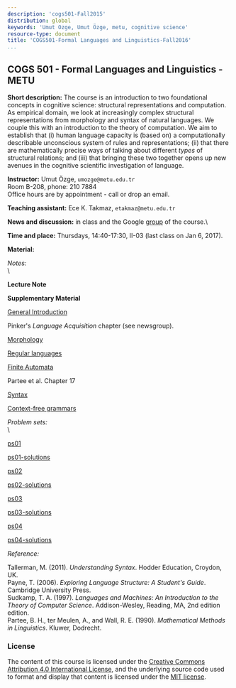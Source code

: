 ```yaml
---
description: 'cogs501-Fall2015'
distribution: global
keywords: 'Umut Ozge, Umut Özge, metu, cognitive science'
resource-type: document
title: 'COGS501-Formal Languages and Linguistics-Fall2016'
...
```


COGS 501 - Formal Languages and Linguistics - METU 
-------------------------------------------------------

**Short description:** The course is an introduction to two foundational
concepts in cognitive science: structural representations and
computation. As empirical domain, we look at increasingly complex
structural representations from morphology and syntax of natural
languages. We couple this with an introduction to the theory of
computation. We aim to establish that (i) human language capacity is
(based on) a computationally describable unconscious system of rules and
representations; (ii) that there are mathematically precise ways of
talking about different *types* of structural relations; and (iii) that
bringing these two together opens up new avenues in the cognitive
scientific investigation of language.

**Instructor:** Umut Özge, `umozge@metu.edu.tr`\
 Room B-208, phone: 210 7884\
 Office hours are by appointment - call or drop an email.

**Teaching assistant:** Ece K. Takmaz, `etakmaz@metu.edu.tr`

**News and discussion:** in class and the Google
[group](https://groups.google.com/forum/#!forum/metu-cogs-501-linguistics-and-formal-languages)
of the course.\

**Time and place:** Thursdays, 14:40-17:30, II-03 (last class on Jan 6,
2017).

**Material:**

*Notes:*\
\

**Lecture Note**

**Supplementary Material**

[General
Introduction](https://www.dropbox.com/s/wang171uxx5oq86/cogs501-general-introduction-2016-Fall.pdf?dl=0)

Pinker's *Language Acquisition* chapter (see newsgroup).

[Morphology](https://www.dropbox.com/s/1pelcax0veyprsk/cogs501-morphology-2016-Fall.pdf?dl=0)

[Regular
languages](https://www.dropbox.com/s/4euio737uj59w1g/cogs501-regular-languages-2016-Fall.pdf?dl=0)

[Finite
Automata](https://www.dropbox.com/s/w5p4z97x415iwso/cogs501-finite-automata-2016-Fall.pdf?dl=0)

Partee et al. Chapter 17

[Syntax](https://www.dropbox.com/s/iedy5vaypd4ttwx/cogs501-syntax-2016-Fall.pdf?dl=0)

[Context-free
grammars](https://www.dropbox.com/s/nywbs0tb7gs3azn/cogs501-cfg-2016-Fall.pdf?dl=0)

*Problem sets:*\
\

[ps01](https://www.dropbox.com/s/el065f4s1m1gqr2/cogs501-ps01-2016-Fall.pdf?dl=0)

[ps01-solutions](https://www.dropbox.com/s/jz15zfaynl5neys/cogs501-ps01-2016-Fall-solutions.pdf?dl=0)

[ps02](https://www.dropbox.com/s/uiu8dy1rkenvo1v/cogs501-ps02-2016-Fall.pdf?dl=0)

[ps02-solutions](https://www.dropbox.com/s/6g4f32v53mt9vv1/cogs501-ps02-2016-Fall-sol.pdf?dl=0)

[ps03](https://www.dropbox.com/s/52fq9df2iqs27qi/cogs501-ps03-2016-Fall.pdf?dl=0)

[ps03-solutions](https://www.dropbox.com/s/xf5lsho92j6nc37/cogs501-ps03-2016-Fall-sol.pdf?dl=0)

[ps04](https://www.dropbox.com/s/e4489teoncirmwx/cogs501-ps04-2016-Fall.pdf?dl=0)

[ps04-solutions](https://www.dropbox.com/s/pa3wv9273uq8l70/cogs501-ps04-2016-Fall-sol.pdf?dl=0)


*Reference:*

Tallerman, M. (2011). *Understanding Syntax*. Hodder Education, Croydon,
UK.\
 Payne, T. (2006). *Exploring Language Structure: A Student's Guide*.
Cambridge University Press.\
 Sudkamp, T. A. (1997). *Languages and Machines: An Introduction to the
Theory of Computer Science*. Addison-Wesley, Reading, MA, 2nd edition
edition.\
 Partee, B. H., ter Meulen, A., and Wall, R. E. (1990). *Mathematical
Methods in Linguistics*. Kluwer, Dodrecht.


### License

The content of this course is licensed under the [Creative Commons Attribution 4.0 International License](https://creativecommons.org/licenses/by/4.0/), and the underlying source code used to format and display that content is licensed under the [MIT license](http://opensource.org/licenses/mit-license.php).
